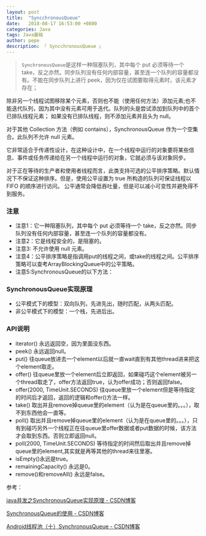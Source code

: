 ```yaml
---
layout: post
title:  "SyncchronousQueue"
date:   2018-08-17 16:53:00 +0800
categories: Java
tags: Java基础
author: pepe
description: 『 SyncchronousQueue 』
---
```


> `SynchronousQueue`是这样一种阻塞队列，其中每个 put 必须等待一个 take，反之亦然。同步队列没有任何内部容量，甚至连一个队列的容量都没有。不能在同步队列上进行 peek，因为仅在试图要取得元素时，该元素才存在； 
        
除非另一个线程试图移除某个元素，否则也不能（使用任何方法）添加元素;也不能迭代队列，因为其中没有元素可用于迭代。队列的头是尝试添加到队列中的首个已排队线程元素； 如果没有已排队线程，则不添加元素并且头为 null。 
        
对于其他 Collection 方法（例如 contains），SynchronousQueue 作为一个空集合。此队列不允许 null 元素。
        
它非常适合于传递性设计，在这种设计中，在一个线程中运行的对象要将某些信息、事件或任务传递给在另一个线程中运行的对象，它就必须与该对象同步。 
        
对于正在等待的生产者和使用者线程而言，此类支持可选的公平排序策略。默认情况下不保证这种排序。但是，使用公平设置为 true 所构造的队列可保证线程以 FIFO 的顺序进行访问。 公平通常会降低吞吐量，但是可以减小可变性并避免得不到服务。 
       
### **注意**
       
* 注意1：它一种阻塞队列，其中每个 put 必须等待一个 take，反之亦然。同步队列没有任何内部容量，甚至连一个队列的容量都没有。 
* 注意2：它是线程安全的，是阻塞的。 
* 注意3: 不允许使用 null 元素。 
* 注意4：公平排序策略是指调用put的线程之间，或take的线程之间。公平排序策略可以查考ArrayBlockingQueue中的公平策略。 
* 注意5:SynchronousQueue的以下方法：

### **SynchronousQueue实现原理**

* 公平模式下的模型：双向队列，先进先出，随时匹配，从两头匹配。
* 非公平模式下的模型：一个栈，先进后出。

### **API说明**

* iterator() 永远返回空，因为里面没东西。 
* peek() 永远返回null。 
* put() 往queue放进去一个element以后就一直wait直到有其他thread进来把这个element取走。 
* offer() 往queue里放一个element后立即返回，如果碰巧这个element被另一个thread取走了，offer方法返回true，认为offer成功；否则返回false。 
* offer(2000, TimeUnit.SECONDS) 往queue里放一个element但是等待指定的时间后才返回，返回的逻辑和offer()方法一样。 
* take() 取出并且remove掉queue里的element（认为是在queue里的。。。），取不到东西他会一直等。 
* poll() 取出并且remove掉queue里的element（认为是在queue里的。。。），只有到碰巧另外一个线程正在往queue里offer数据或者put数据的时候，该方法才会取到东西。否则立即返回null。 
* poll(2000, TimeUnit.SECONDS) 等待指定的时间然后取出并且remove掉queue里的element,其实就是再等其他的thread来往里塞。 
* isEmpty()永远是true。 
* remainingCapacity() 永远是0。 
* remove()和removeAll() 永远是false。 

参考：

[java并发之SynchronousQueue实现原理 - CSDN博客](https://blog.csdn.net/yanyan19880509/article/details/52562039)

[SynchronousQueue的使用 - CSDN博客](https://blog.csdn.net/zmx729618/article/details/52980158)

[Android线程池（十）SynchronousQueue - CSDN博客](https://blog.csdn.net/iromkoear/article/details/70142767)

















